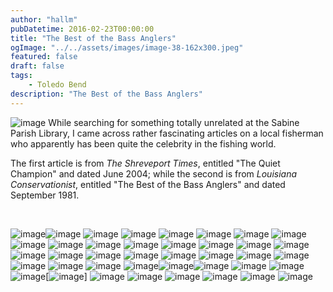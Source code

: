 ```yaml
---
author: "hallm"
pubDatetime: 2016-02-23T00:00:00
title: "The Best of the Bass Anglers"
ogImage: "../../assets/images/image-38-162x300.jpeg"
featured: false
draft: false
tags:
    - Toledo Bend
description: "The Best of the Bass Anglers"
---
```


![image](@assets/images/bodowden.jpeg) While searching for something totally unrelated at the Sabine Parish Library, I came across rather fascinating articles on a local fisherman who apparently has been quite the celebrity in the fishing world.

The first article is from _The Shreveport Times_, entitled "The Quiet Champion" and dated June 2004; while the second is from _Louisiana_ _Conservationist_, entitled "The Best of the Bass Anglers" and dated September 1981.

 

<!--more-->

![image](@assets/images/image-39-737x1024.jpeg)![image](@assets/images/image-40-644x1024.jpeg) ![image](@assets/images/image-41-789x1024.jpeg) ![image](@assets/images/image-42-1024x972.jpeg) ![image](@assets/images/image-43-1024x545.jpeg) ![image](@assets/images/image-44-978x1024.jpeg) ![image](@assets/images/image-45-895x1024.jpeg) ![image](@assets/images/image-46-647x1024.jpeg) ![image](@assets/images/image-47-590x1024.jpeg) ![image](@assets/images/image-48-602x1024.jpeg) ![image](@assets/images/image-49-664x1024.jpeg) ![image](@assets/images/image-50-740x1024.jpeg) ![image](@assets/images/image-51-727x1024.jpeg) ![image](@assets/images/image-52-730x1024.jpeg) ![image](@assets/images/image-53-724x1024.jpeg) ![image](@assets/images/image-54-528x1024.jpeg) ![image](@assets/images/image-55-808x1024.jpeg) ![image](@assets/images/image-56-1024x168.jpeg) ![image](@assets/images/image-57-1024x991.jpeg) ![image](@assets/images/image-58-807x1024.jpeg) ![image](@assets/images/image-59-1024x859.jpeg) ![image](@assets/images/image-60-1024x623.jpeg) ![image](@assets/images/image-61-891x1024.jpeg) ![image](@assets/images/image-62-1022x1024.jpeg) ![image](@assets/images/image-63-1024x962.jpeg) ![image](@assets/images/image-64-726x1024.jpeg) ![image](@assets/images/image-65-1024x596.jpeg) ![image](@assets/images/image-66-564x1024.jpeg)![image](@assets/images/image-67-906x1024.jpeg)![image](@assets/images/image-68-1024x871.jpeg) ![image](@assets/images/image-69-925x1024.jpeg) ![image](@assets/images/image-70-837x1024.jpeg) ![image](@assets/images/image-71-768x1024.jpeg)[![image](@assets/images/image-72-942x1024.jpeg)] ![image](@assets/images/image-73-944x1024.jpeg) ![image](@assets/images/image-74-756x1024.jpeg) ![image](@assets/images/image-75-1024x787.jpeg) ![image](@assets/images/image-76-652x1024.jpeg) ![image](@assets/images/image-77-793x1024.jpeg) ![image](@assets/images/image-78-1024x671.jpeg)